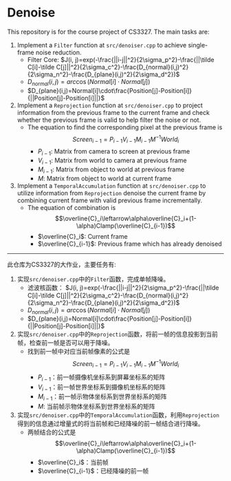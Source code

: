 # Denoise
This repository is for the course project of CS3327. The main tasks are:
1. Implement a `Filter` function at `src/denoiser.cpp` to achieve single-frame noise reduction.
    - Filter Core: $J(i, j)=exp(-\frac{||i-j||^2}{2\sigma_p^2}-\frac{||\tilde C[i]-\tilde C[j]||^2}{2\sigma_c^2}-\frac{D_{normal}(i,j)^2}{2\sigma_n^2}-\frac{D_{plane}(i,j)^2}{2\sigma_d^2})$
    - $D_{normal}(i,j)=arc\cos(Normal[i]\cdot Normal[j])$
    - $D_{plane}(i,j)=Normal[i]\cdot\frac{Position[j]-Position[i]}{||Position[j]-Position[i]||}$
2. Implement a `Reprojection` function at `src/denoiser.cpp` to project information from the previous frame to the current frame and check whether the previous frame is valid to help filter the noise or not.
    - The equation to find the corresponding pixel at the previous frame is $$Screen_{i-1}=P_{i-1}V_{i-1}M_{i-1}M^{-1}World_i$$
        - $P_{i-1}$: Matrix from camera to screen at previous frame
        - $V_{i-1}$: Matrix from world to camera at previous frame
        - $M_{i-1}$: Matrix from object to world at previous frame
        - $M$: Matrix from object to world at current frame
3. Implement a `TemporalAccumulation` function at `src/denoiser.cpp` to utilize information from `Reprojection` denoise the current frame by combining current frame with valid previous frame incrementally.
    - The equation of combination is $$\overline{C}_i\leftarrow\alpha\overline{C}_i+(1-\alpha)Clamp(\overline{C}_{i-1})$$
        - $\overline{C}_i$: Current frame
        - $\overline{C}_{i-1}$: Previous frame which has already denoised
---
此仓库为CS3327的大作业，主要任务有:
1. 实现`src/denoiser.cpp`中的`Filter`函数，完成单帧降噪。
    - 滤波核函数： $J(i, j)=exp(-\frac{||i-j||^2}{2\sigma_p^2}-\frac{||\tilde C[i]-\tilde C[j]||^2}{2\sigma_c^2}-\frac{D_{normal}(i,j)^2}{2\sigma_n^2}-\frac{D_{plane}(i,j)^2}{2\sigma_d^2})$
    - $D_{normal}(i,j)=arc\cos(Normal[i]\cdot Normal[j])$
    - $D_{plane}(i,j)=Normal[i]\cdot\frac{Position[j]-Position[i]}{||Position[j]-Position[i]||}$
2. 实现`src/denoiser.cpp`中的`Reprojection`函数，将前一帧的信息投影到当前帧，检查前一帧是否可以用于降噪。
    - 找到前一帧中对应当前帧像素的公式是$$Screen_{i-1}=P_{i-1}V_{i-1}M_{i-1}M^{-1}World_i$$
        - $P_{i-1}$：前一帧摄像机坐标系到屏幕坐标系的矩阵
        - $V_{i-1}$：前一帧世界坐标系到摄像机坐标系的矩阵
        - $M_{i-1}$：前一帧示物体坐标系到世界坐标系的矩阵
        - $M$: 当前帧示物体坐标系到世界坐标系的矩阵
3. 实现`src/denoiser.cpp`中的`TemporalAccumulation`函数，利用`Reprojection`得到的信息通过增量式的将当前帧和已经降噪的前一帧结合进行降噪。
    - 两帧结合的公式是$$\overline{C}_i\leftarrow\alpha\overline{C}_i+(1-\alpha)Clamp(\overline{C}_{i-1})$$
        - $\overline{C}_i$：当前帧
        - $\overline{C}_{i-1}$：已经降噪的前一帧